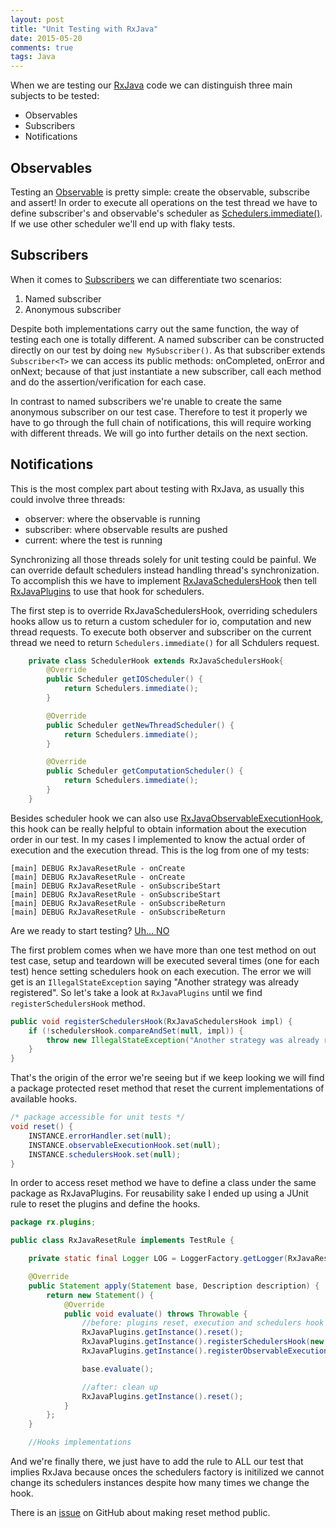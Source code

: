 ```yaml
---
layout: post
title: "Unit Testing with RxJava"
date: 2015-05-20
comments: true
tags: Java
---
```

When we are testing our [RxJava][1] code we can distinguish three main subjects to be tested:

- Observables
- Subscribers
- Notifications

Observables
-----------
Testing an [Observable][2] is pretty simple: create the observable, subscribe and assert! In order to execute all operations on the test thread we have to define subscriber's and observable's scheduler as [Schedulers.immediate()][5]. If we use other scheduler we'll end up with flaky tests.

Subscribers
-----------
When it comes to [Subscribers][3] we can differentiate two scenarios:

 1. Named subscriber
 2. Anonymous subscriber

Despite both implementations carry out the same function, the way of testing each one is totally different. A named subscriber can be constructed directly on our test by doing `new MySubscriber()`. As that subscriber extends `Subscriber<T>` we can access its public methods: onCompleted, onError and onNext; because of that just instantiate a new subscriber, call each method and do the assertion/verification for each case.

In contrast to named subscribers we're unable to create the same anonymous subscriber on our test case. Therefore to test it properly we have to go through the full chain of notifications, this will require working with different threads. We will go into further details on the next section.

Notifications
-----
This is the most complex part about testing with RxJava, as usually this could involve three threads:

 - observer: where the observable is running
 - subscriber: where observable results are pushed
 - current: where the test is running

Synchronizing all those threads solely for unit testing could be painful. We can override default schedulers instead handling thread's synchronization. To accomplish this 	we have to implement [RxJavaSchedulersHook][4] then tell [RxJavaPlugins][6] to use that hook for schedulers.

The first step is to override RxJavaSchedulersHook, overriding schedulers hooks allow us to return a custom scheduler for io, computation and new thread requests. To execute both observer and subscriber on the current thread we need to return `Schedulers.immediate()` for all Schdulers request.

``` java
    private class SchedulerHook extends RxJavaSchedulersHook{
        @Override
        public Scheduler getIOScheduler() {
            return Schedulers.immediate();
        }

        @Override
        public Scheduler getNewThreadScheduler() {
            return Schedulers.immediate();
        }

        @Override
        public Scheduler getComputationScheduler() {
            return Schedulers.immediate();
        }
    }
```

Besides scheduler hook we can also use [RxJavaObservableExecutionHook][7], this hook can be really helpful to obtain information about the execution order in our test. In my cases I implemented to know the actual order of execution and the execution thread. This is the log from one of my tests:

    [main] DEBUG RxJavaResetRule - onCreate
    [main] DEBUG RxJavaResetRule - onCreate
    [main] DEBUG RxJavaResetRule - onSubscribeStart
    [main] DEBUG RxJavaResetRule - onSubscribeStart
    [main] DEBUG RxJavaResetRule - onSubscribeReturn
	[main] DEBUG RxJavaResetRule - onSubscribeReturn

Are we ready to start testing? [Uh... NO][8]

The first problem comes when we have more than one test method on out test case, setup and teardown will be executed several times (one for each test) hence setting schedulers hook on each execution. The error we will get is an `IllegalStateException` saying "Another strategy was already registered". So let's take a look at `RxJavaPlugins` until we find `registerSchedulersHook` method.

``` java
public void registerSchedulersHook(RxJavaSchedulersHook impl) {
    if (!schedulersHook.compareAndSet(null, impl)) {
        throw new IllegalStateException("Another strategy was already registered: " + schedulersHook.get());
    }
}
```
That's the origin of the error we're seeing but if we keep looking we will find a package protected reset method that reset the current implementations of available hooks.

``` java
/* package accessible for unit tests */
void reset() {
    INSTANCE.errorHandler.set(null);
    INSTANCE.observableExecutionHook.set(null);
    INSTANCE.schedulersHook.set(null);
}
```

In order to access reset method we have to define a class under the same package as RxJavaPlugins. For reusability sake I ended up using a JUnit rule to reset the plugins and define the hooks.

``` java
package rx.plugins;

public class RxJavaResetRule implements TestRule {

    private static final Logger LOG = LoggerFactory.getLogger(RxJavaResetRule.class);

    @Override
    public Statement apply(Statement base, Description description) {
        return new Statement() {
            @Override
            public void evaluate() throws Throwable {
                //before: plugins reset, execution and schedulers hook defined
                RxJavaPlugins.getInstance().reset();
                RxJavaPlugins.getInstance().registerSchedulersHook(new SchedulerHook());
                RxJavaPlugins.getInstance().registerObservableExecutionHook(new ExecutionHook());

                base.evaluate();

                //after: clean up
                RxJavaPlugins.getInstance().reset();
            }
        };
    }

	//Hooks implementations
```

And we're finally there, we just have to add the rule to ALL our test that implies RxJava because onces the schedulers factory is initilized we cannot change its schedulers instances despite how many times we change the hook.


There is an [issue][9] on GitHub about making reset method public.


[1]: https://github.com/ReactiveX/RxJava
[2]: http://reactivex.io/RxJava/javadoc/rx/Observable.html
[3]: http://reactivex.io/RxJava/javadoc/rx/Subscriber.html
[4]: http://reactivex.io/RxJava/javadoc/rx/plugins/RxJavaSchedulersHook.html
[5]: http://reactivex.io/RxJava/javadoc/rx/schedulers/Schedulers.html#immediate()
[6]: http://reactivex.io/RxJava/javadoc/rx/plugins/RxJavaPlugins.html
[7]: http://reactivex.io/RxJava/javadoc/rx/plugins/RxJavaObservableExecutionHook.html
[8]: https://youtu.be/BKqtYkXIaG8
[9]: https://github.com/ReactiveX/RxJava/issues/2297
